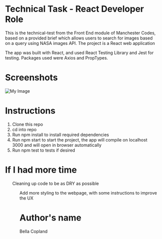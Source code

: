 # Technical Task - React Developer Role

This is the technical-test from the Front End module of Manchester Codes, based on a provided brief which allows users to search for images based on a query using NASA images API. 
The project is a React web application

The app was built with React, and used React Testing Library and Jest for testing. Packages used were Axios and PropTypes. 

# Screenshots 

![My Image](Screenshot1.png)

# Instructions 

1.  Clone this repo
2. cd into repo
3. Run npm install to install required dependencies
4. Run npm start to start the project, the app will compile on localhost 3000 and will open in browser automatically
5. Run npm test to tests if desired

# If I had more time

<ul> Cleaning up code to be as DRY as possible
<ul> Add more styling to the webpage, with some instructions to improve the UX

# Author's name

Bella Copland 


